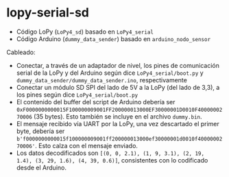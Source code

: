 # lopy-serial-sd

- Código LoPy (`LoPy4_sd`) basado en `LoPy4_serial`
- Código Arduino (`dummy_data_sender`) basado en `arduino_nodo_sensor`

Cableado:
- Conectar, a través de un adaptador de nivel, los pines de comunicación serial de la LoPy y del Arduino según dice `LoPy4_serial/boot.py` y `dummy_data_sender/dummy_data_sender.ino`, respectivamente
- Conectar un módulo SD SPI del lado de 5V a la LoPy (del lado de 3,3), a los pines según dice `LoPy4_serial/boot.py`
- El contenido del buffer del script de Arduino debería ser `0xF0000000000015F100000009001FF200000013000EF30000001D0010F4000000270006` (35 bytes). Esto también se incluye en el archivo `dummy.bin`.
- El mensaje recibido vía UART por la LoPy, una vez descartado el primer byte, debería ser `b'f0000000000015f100000009001ff200000013000ef30000001d0010f4000000270006'`. Esto calza con el mensaje enviado.
- Los datos decodificados son `[(0, 0, 2.1), (1, 9, 3.1), (2, 19, 1.4), (3, 29, 1.6), (4, 39, 0.6)]`, consistentes con lo codificado desde el Arduino.
